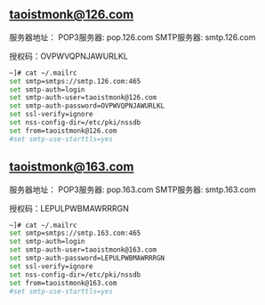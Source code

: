 ## taoistmonk@126.com

服务器地址：
POP3服务器: pop.126.com
SMTP服务器: smtp.126.com

授权码：OVPWVQPNJAWURLKL

```bash
~]# cat ~/.mailrc
set smtp=smtps://smtp.126.com:465
set smtp-auth=login
set smtp-auth-user=taoistmonk@126.com
set smtp-auth-password=OVPWVQPNJAWURLKL
set ssl-verify=ignore
set nss-config-dir=/etc/pki/nssdb
set from=taoistmonk@126.com
#set smtp-use-starttls=yes
```

## taoistmonk@163.com

服务器地址：
POP3服务器: pop.163.com
SMTP服务器: smtp.163.com

授权码：LEPULPWBMAWRRRGN

```bash
~]# cat ~/.mailrc
set smtp=smtps://smtp.163.com:465
set smtp-auth=login
set smtp-auth-user=taoistmonk@163.com
set smtp-auth-password=LEPULPWBMAWRRRGN
set ssl-verify=ignore
set nss-config-dir=/etc/pki/nssdb
set from=taoistmonk@163.com
#set smtp-use-starttls=yes
```